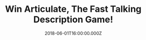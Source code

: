---
campaign-uuid: "c-71ff3d43-cb91-4953-bbcd-9c55787cb54c"
type: "Competition"
category: "Gifts"
date: "2018-06-01T16:00:00.000Z"
end-date: "2018-07-01T23:59:00.000Z"
disable-form: false
is_promoted: false
has_entry_page: true
title: "Win Articulate, The Fast Talking Description Game!"
competition-description: "<p>We have the funniest game on our hands ready for one\
  \ lucky NME AAA member to win: Articulate, The Fast Talking Description Game! Passionate\
  \ rivalries, animated banter, helpless laughter!</p>\r\n<p>Ready to spend the best\
  \ Friday night with your friends? Click below!</p>"
hero-header: "Win Articulate, The Fast Talking Description Game!"
terms-confirmation: "N/A"
banner-img: "https://assets.expresslyapp.com/asset-a248601a-4890-4aa7-8e38-a8da4c6be27c.jpg"
logo-left-href: "https://aaa.nme.com/"
logo-left-image: "https://assets.expresslyapp.com/asset-97f77cc4-deba-4213-9f40-967211a27ce9.jpg"
logo-left-title: "NME"
bg-image-hero: "https://assets.expresslyapp.com/asset-d7d9deec-6ca1-46a1-8d22-eff7df63785f.jpg"
bg-image-first: "https://assets.expresslyapp.com/asset-46b11d70-17d6-4d57-ac93-80e49769f352.jpg"
section1-content: "<p>Articulate's addictive, rip-roaring brand of fun is simply irresistible!\
  \ Played in teams, the idea is to describe as many words as possible to your team-mates\
  \ in just 30 seconds, without saying rhymes or sounds!</p>\r\n<p>Articulate draws\
  \ the shy from their shell and unites whole roomfuls of people in bouts of good\
  \ old-fashioned hysterical laughter!</p>\r\n<p>If you’re looking forward to spend\
  \ quality time with your loved ones, enter the form below and it could be yours!</p>"
entry-title: "Win Articulate, The Fast Talking Description Game!"
entry-content: "<p>Enter the draw to win the game that will make you laugh for hours,\
  \ Articulate, The Fast Talking Description Game! by completing the form below before\
  \ 23:59 on 1st July 2018.</p>"
has-winner: false
prize-description: "Articulate, The Fast Talking Description Game!"
special-conditions: "Multiple entries are allowed up to one every 24 hours."
---